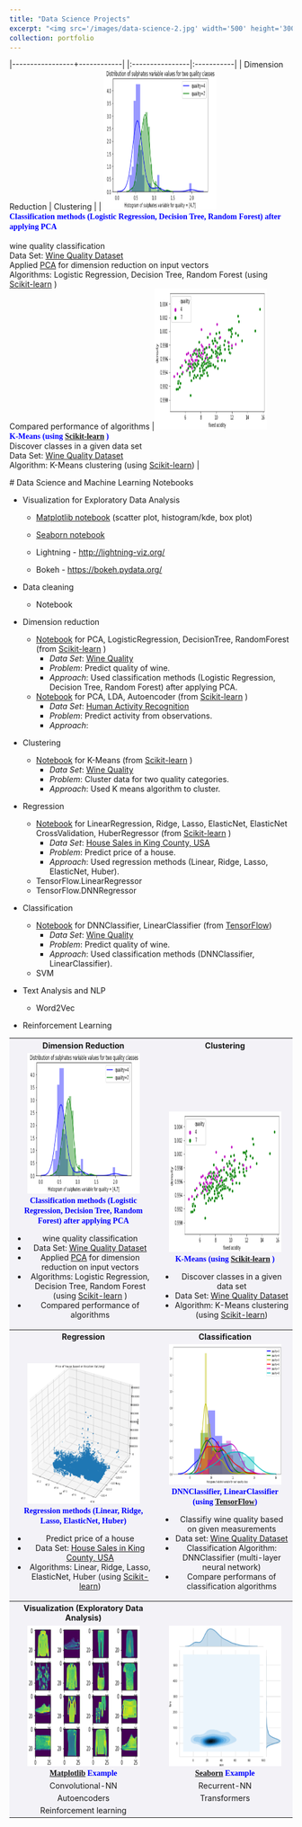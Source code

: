 ```yaml
---
title: "Data Science Projects"
excerpt: "<img src='/images/data-science-2.jpg' width='500' height='300'>"
collection: portfolio
---
```


|-----------------+------------|
|:----------------|:-----------|
| Dimension Reduction | Clustering |
| <a href="https://github.com/ozdemirht/Data-Science/blob/master/learn/pca/ex1/example.ipynb"><img src="/images/pca-1.png" alt="https://ozdemirht.github.io/" width="200" height="250"> </a> <br> <span style="font-weight:bold;font-family:verdana;color:blue;font-size:14px">Classification methods (Logistic Regression, Decision Tree, Random Forest) after applying PCA</span> <br> <br> wine quality classification <br> Data Set: <a href="https://archive.ics.uci.edu/ml/datasets/wine+quality">Wine Quality Dataset</a> <br> Applied <a href="https://en.wikipedia.org/wiki/Principal_component_analysis">PCA</a> for dimension reduction on input vectors <br> Algorithms: Logistic Regression, Decision Tree, Random Forest (using <a href="https://scikit-learn.org/">Scikit-learn</a> )<br> Compared performance of algorithms
|<a href="https://github.com/ozdemirht/Data-Science/blob/master/learn/clustering/ex1/example.ipynb"><img src="/images/kmeans-1.png" alt="https://ozdemirht.github.io/" width="200" height="250"></a><br> <span style="font-weight:bold;font-family:verdana;color:blue;font-size:14px">K-Means (using <a href="https://scikit-learn.org/">Scikit-learn</a> )</span> <br> Discover classes in a given data set<br> Data Set: <a href="https://archive.ics.uci.edu/ml/datasets/wine+quality">Wine Quality Dataset</a><br> Algorithm: K-Means clustering (using <a href="https://scikit-learn.org/">Scikit-learn</a>) |

﻿# Data Science and Machine Learning Notebooks 

* Visualization
 for Exploratory Data Analysis  
  * [Matplotlib notebook](https://github.com/ozdemirht/Data-Science/tree/master/matplotlib/ex1/example.ipynb)
 (scatter plot, histogram/kde, box plot)   
  * [Seaborn notebook](https://github.com/ozdemirht/Data-Science/tree/master/seaborn/ex1/example.ipynb)   
 
  * Lightning - http://lightning-viz.org/
  * Bokeh - https://bokeh.pydata.org/
* Data cleaning
  * Notebook
* Dimension reduction
  * [Notebook](./learn/pca/ex1/example.ipynb) for PCA, LogisticRegression, DecisionTree, RandomForest (from [Scikit-learn](https://scikit-learn.org/) )
    * <i>Data Set</i>: [Wine Quality](https://archive.ics.uci.edu/ml/datasets/wine+quality)
    * <i>Problem</i>: Predict quality of wine. 
    * <i>Approach</i>: Used classification methods (Logistic Regression, Decision Tree, Random Forest) after applying PCA.
  * [Notebook](./learn/pca/ex2/example.ipynb) for PCA, LDA, Autoencoder (from [Scikit-learn](https://scikit-learn.org/) )
    * <i>Data Set</i>: [Human Activity Recognition](https://archive.ics.uci.edu/ml/datasets/Human+Activity+Recognition+Using+Smartphones)
    * <i>Problem</i>: Predict activity from observations. 
    * <i>Approach</i>: 
* Clustering

  * [Notebook](./learn/clustering/ex1/example.ipynb) for K-Means (from [Scikit-learn](https://scikit-learn.org/) )
    * <i>Data Set</i>: [Wine Quality](https://archive.ics.uci.edu/ml/datasets/wine+quality)
    * <i>Problem</i>: Cluster data for two quality categories. 
    * <i>Approach</i>: Used K means algorithm to cluster.  
* Regression
 
  * [Notebook](./learn/regression/ex1/example.ipynb) for LinearRegression, Ridge, Lasso, ElasticNet, ElasticNet CrossValidation, HuberRegressor (from [Scikit-learn](https://scikit-learn.org/) )
    * <i>Data Set</i>: [House Sales in King County, USA](https://www.kaggle.com/harlfoxem/housesalesprediction)
    * <i>Problem</i>: Predict price of a house. 
    * <i>Approach</i>: Used regression methods (Linear, Ridge, Lasso, ElasticNet, Huber). 
  * TensorFlow.LinearRegressor
  * TensorFlow.DNNRegressor
* Classification
 
  * [Notebook](./learn/classification/ex1/example.ipynb) for DNNClassifier, LinearClassifier (from [TensorFlow](https://www.tensorflow.org/))
    * <i>Data Set</i>: [Wine Quality](https://archive.ics.uci.edu/ml/datasets/wine+quality)
    * <i>Problem</i>: Predict quality of wine. 
    * <i>Approach</i>: Used classification methods (DNNClassifier, LinearClassifier).
  * SVM
* Text Analysis and NLP
  * Word2Vec
* Reinforcement Learning



<div markdown="0"> 
  <table style="border: none;margin: 0px auto;vertical-align:bottom;background-color:#f3f2f7">
<tr>  
 <th>Dimension Reduction</th> <th>Clustering</th>
</tr>
<tr>
 <td style="white-space:wrap;text-align:center;vertical-align:bottom">
  <a href="https://github.com/ozdemirht/Data-Science/blob/master/learn/pca/ex1/example.ipynb">
   <img src="/images/pca-1.png" alt="https://ozdemirht.github.io/" width="200" height="250">
  </a>
  <br> <span style="font-weight:bold;font-family:verdana;color:blue;font-size:14px">Classification methods (Logistic Regression, Decision Tree, Random Forest) after applying PCA</span> <br>
   <ul>
     <li> wine quality classification</li>
     <li> Data Set: <a href="https://archive.ics.uci.edu/ml/datasets/wine+quality">Wine Quality Dataset</a> </li>
     <li> Applied <a href="https://en.wikipedia.org/wiki/Principal_component_analysis">PCA</a> for dimension reduction on input vectors </li>
     <li> Algorithms: Logistic Regression, Decision Tree, Random Forest (using <a href="https://scikit-learn.org/">Scikit-learn</a> )</li>
     <li> Compared performance of algorithms </li>
   </ul>
 </td>
 <td style="white-space:wrap;text-align:center;vertical-align:bottom">
  <a href="https://github.com/ozdemirht/Data-Science/blob/master/learn/clustering/ex1/example.ipynb">
   <img src="/images/kmeans-1.png" alt="https://ozdemirht.github.io/" width="200" height="250">
  </a>
  <br> <span style="font-weight:bold;font-family:verdana;color:blue;font-size:14px">K-Means (using <a href="https://scikit-learn.org/">Scikit-learn</a> )</span>
   <ul>
     <li> Discover classes in a given data set</li>
     <li> Data Set: <a href="https://archive.ics.uci.edu/ml/datasets/wine+quality">Wine Quality Dataset</a> </li>
     <li> Algorithm: K-Means clustering (using <a href="https://scikit-learn.org/">Scikit-learn</a>)</li>
   </ul>
 </td>
</tr>
<tr>
 <th>Regression</th> <th>Classification</th>
</tr>
<tr>
 <td style="white-space:wrap;text-align:center;vertical-align:bottom">
  <a href="https://github.com/ozdemirht/Data-Science/blob/master/learn/regression/ex1/example.ipynb">
   <img src="/images/regression-1.png" alt="https://ozdemirht.github.io/" width="200" height="250">
  </a>
  <br> <span style="font-weight:bold;font-family:verdana;color:blue;font-size:14px">Regression methods (Linear, Ridge, Lasso, ElasticNet, Huber)</span> <br>
   <ul>
     <li> Predict price of a house
     <li> Data Set: <a href="https://www.kaggle.com/harlfoxem/housesalesprediction">House Sales in King County, USA</a> </li>
     <li> Algorithms: Linear, Ridge, Lasso, ElasticNet, Huber (using <a href="https://scikit-learn.org/">Scikit-learn</a>) </li>
   </ul>
 </td>
 <td style="white-space:wrap;text-align:center;vertical-align:bottom">
  <a href="https://github.com/ozdemirht/Data-Science/blob/master/learn/classification/ex1/example.ipynb">
   <img src="/images/classification-1.png" alt="https://ozdemirht.github.io/" width="200" height="250">
  </a>
  <br><span style="font-weight:bold;font-family:verdana;color:blue;font-size:14px">DNNClassifier, LinearClassifier (using <a href="https://www.tensorflow.org/">TensorFlow</a>)</span> <br>
   <ul>
     <li>Classifiy wine quality based on given measurements </li>
     <li>Data set: <a href="https://archive.ics.uci.edu/ml/datasets/wine+quality">Wine Quality Dataset</a>  </li>
     <li>Classification Algorithm: DNNClassifier (multi-layer neural network)</li>
     <li>Compare performans of classification algorithms</li>
   </ul>  
 </td>
</tr>
<tr>
 <th> Visualization (Exploratory Data Analysis)</th> <th> </th>
</tr>
<tr>
<td style="white-space:wrap;text-align:center;vertical-align:bottom">
<a href="https://github.com/ozdemirht/Data-Science/tree/master/matplotlib/ex1/example.ipynb">
<img src="/images/matplotlib-1.png" alt="https://ozdemirht.github.io/" width="200" height="250">
</a>
<br> <span style="font-weight:bold;font-family:verdana;color:blue;font-size:14px"><a href="https://matplotlib.org/contents.html">Matplotlib</a> Example </span>
</td>
<td style="white-space:wrap;text-align:center;vertical-align:bottom">
<a href="https://github.com/ozdemirht/Data-Science/blob/master/seaborn/ex1/example.ipynb">
<img src="/images/seaborn.png" alt="https://ozdemirht.github.io/" width="200" height="250">
</a>
<br> <span style="font-weight:bold;font-family:verdana;color:blue;font-size:14px"><a href="https://seaborn.pydata.org/">Seaborn</a> Example</span> 
</td>
</tr>
<tr>
<td style="white-space:wrap;text-align:center;vertical-align:bottom"> Convolutional-NN
</td>
<td style="white-space:wrap;text-align:center;vertical-align:bottom">Recurrent-NN
</td>
</tr>
<tr>
<td style="white-space:wrap;text-align:center;vertical-align:bottom"> Autoencoders
</td>
<td style="white-space:wrap;text-align:center;vertical-align:bottom"> Transformers
</td>
</tr>
<tr>
<td style="white-space:wrap;text-align:center;vertical-align:bottom"> Reinforcement learning
</td>  
<td style="white-space:wrap;text-align:center;vertical-align:bottom">
</td>
</tr>
</table>
</div>
